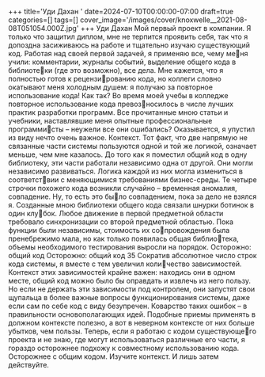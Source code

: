 +++
title='Уди Дахан '
date=2024-07-10T00:00:00-07:00
draft=true
categories=[]
tags=[]
cover_image='/images/cover/knoxwelle__2021-08-08T051054.000Z.jpg'
+++
Уди Дахан 
Мой пер­вый про­ект в ком­па­нии. Я только что защитил диплом, мне не терпится 
проявить себя, так что я допоздна засиживаюсь на работе и тщательно изучаю 
существующий код. Работая над своей первой задачей, я применяю все, чему меня учили: комментарии, журналы событий, выделение общего кода в библиотеки (где это возможно), все дела. Мне кажется, что я полностью готов к рецензированию кода, но коллеги словно окатывают меня холодным душем: я получаю 
за повторное использование кода! 
Как так? Во время моей учебы в колледже повторное использование кода превозносилось в числе лучших практик разработки программ. Все прочитанные мною 
статьи и учебники, наставлявшие меня опытные профессиональные программисты – неужели все они ошибались?
Оказывается, я упустил из виду нечто очень важное.
Контекст.
Тот факт, что две напрямую не связанные части системы пользуются одной и той 
же логикой, означает меньше, чем мне казалось. До того как я поместил общий 
код в одну библиотеку, эти части работали независимо одна от другой. Они могли 
независимо развиваться. Логика каждой из них могла измениться в соответствии с меняющимися требованиями бизнес-среды. Те четыре строчки похожего 
кода возникли случайно – временная аномалия, совпадение. Ну, то есть это было совпадением, пока за дело не взялся я. 
Созданные мною библиотеки общего кода связали шнурки ботинок в один клубок. Любое движение в первой предметной области требовало синхронизации со 
второй предметной областью. Пока функции были независимы, стоимость их сопровождения была пренебрежимо мала, но как только появилась общая библиотека, объемы необходимого тестирования выросли на порядок. 
Осторожно: общий код Осторожно: общий код 35
Сократив абсолютное число строк кода системы, я вместе с тем увеличил количество зависимостей. Контекст этих зависимостей крайне важен: находись они 
в одном месте, общий код можно было бы оправдать и извлечь из него пользу. Но 
если не держать эти зависимости под контролем, они запустят свои щупальца 
в более важные вопросы функционирования системы, даже если сам по себе код 
с виду безупречен.
Коварство таких ошибок – в правильности основополагающих идей. Подобные 
приемы применять в должном контексте полезно, а вот в неверном контексте от 
них больше убытков, чем пользы. Теперь, если я работаю с кодом существующего проекта и не знаю, где могут использоваться различные его части, я гораздо 
осторожнее подхожу к совместному использованию кода.
Осторожнее с общим кодом. Изучите контекст. И лишь затем действуйте.